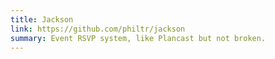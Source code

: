 ```yaml
---
title: Jackson
link: https://github.com/philtr/jackson
summary: Event RSVP system, like Plancast but not broken.
---
```


